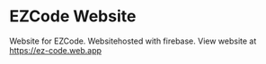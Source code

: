 # EZCode Website

Website for EZCode. Websitehosted with firebase. View website at https://ez-code.web.app